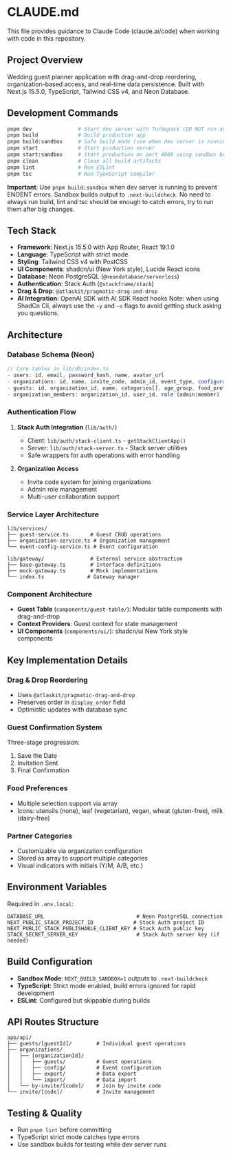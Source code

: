 # CLAUDE.md

This file provides guidance to Claude Code (claude.ai/code) when working with code in this repository.

## Project Overview

Wedding guest planner application with drag-and-drop reordering, organization-based access, and real-time data persistence. Built with Next.js 15.5.0, TypeScript, Tailwind CSS v4, and Neon Database.

## Development Commands

```bash
pnpm dev               # Start dev server with Turbopack (DO NOT run automatically)
pnpm build             # Build production app
pnpm build:sandbox     # Safe build mode (use when dev server is running)
pnpm start             # Start production server
pnpm start:sandbox     # Start production on port 4000 using sandbox build
pnpm clean             # Clean all build artifacts
pnpm lint              # Run ESLint
pnpm tsc               # Run TypeScript compiler
```

**Important**: Use `pnpm build:sandbox` when dev server is running to prevent ENOENT errors. Sandbox builds output to `.next-buildcheck`.
No need to always run build, lint and tsc should be enough to catch errors, try to run them after big changes.

## Tech Stack

- **Framework**: Next.js 15.5.0 with App Router, React 19.1.0
- **Language**: TypeScript with strict mode
- **Styling**: Tailwind CSS v4 with PostCSS
- **UI Components**: shadcn/ui (New York style), Lucide React icons
- **Database**: Neon PostgreSQL (`@neondatabase/serverless`)
- **Authentication**: Stack Auth (`@stackframe/stack`)
- **Drag & Drop**: `@atlaskit/pragmatic-drag-and-drop`
- **AI Integration**: OpenAI SDK with AI SDK React hooks
  Note: when using ShadCn Cli, always use the `-y` and `-o` flags to avoid getting stuck asking you questions.

## Architecture

### Database Schema (Neon)

```typescript
// Core tables in lib/db/index.ts
- users: id, email, password_hash, name, avatar_url
- organizations: id, name, invite_code, admin_id, event_type, configuration (JSONB)
- guests: id, organization_id, name, categories[], age_group, food_preferences[], confirmation_stage, display_order
- organization_members: organization_id, user_id, role (admin|member)
```

### Authentication Flow

1. **Stack Auth Integration** (`lib/auth/`)

   - Client: `lib/auth/stack-client.ts` - `getStackClientApp()`
   - Server: `lib/auth/stack-server.ts` - Stack server utilities
   - Safe wrappers for auth operations with error handling

2. **Organization Access**
   - Invite code system for joining organizations
   - Admin role management
   - Multi-user collaboration support

### Service Layer Architecture

```
lib/services/
├── guest-service.ts       # Guest CRUD operations
├── organization-service.ts # Organization management
└── event-config-service.ts # Event configuration

lib/gateway/               # External service abstraction
├── base-gateway.ts        # Interface definitions
├── mock-gateway.ts        # Mock implementations
└── index.ts              # Gateway manager
```

### Component Architecture

- **Guest Table** (`components/guest-table/`): Modular table components with drag-and-drop
- **Context Providers**: Guest context for state management
- **UI Components** (`components/ui/`): shadcn/ui New York style components

## Key Implementation Details

### Drag & Drop Reordering

- Uses `@atlaskit/pragmatic-drag-and-drop`
- Preserves order in `display_order` field
- Optimistic updates with database sync

### Guest Confirmation System

Three-stage progression:

1. Save the Date
2. Invitation Sent
3. Final Confirmation

### Food Preferences

- Multiple selection support via array
- Icons: utensils (none), leaf (vegetarian), vegan, wheat (gluten-free), milk (dairy-free)

### Partner Categories

- Customizable via organization configuration
- Stored as array to support multiple categories
- Visual indicators with initials (Y/M, A/B, etc.)

## Environment Variables

Required in `.env.local`:

```
DATABASE_URL                              # Neon PostgreSQL connection
NEXT_PUBLIC_STACK_PROJECT_ID             # Stack Auth project ID
NEXT_PUBLIC_STACK_PUBLISHABLE_CLIENT_KEY # Stack Auth public key
STACK_SECRET_SERVER_KEY                   # Stack Auth server key (if needed)
```

## Build Configuration

- **Sandbox Mode**: `NEXT_BUILD_SANDBOX=1` outputs to `.next-buildcheck`
- **TypeScript**: Strict mode enabled, build errors ignored for rapid development
- **ESLint**: Configured but skippable during builds

## API Routes Structure

```
app/api/
├── guests/[guestId]/        # Individual guest operations
├── organizations/
│   ├── [organizationId]/
│   │   ├── guests/          # Guest operations
│   │   ├── config/          # Event configuration
│   │   ├── export/          # Data export
│   │   └── import/          # Data import
│   └── by-invite/[code]/    # Join by invite code
└── invite/[code]/           # Invite management
```

## Testing & Quality

- Run `pnpm lint` before committing
- TypeScript strict mode catches type errors
- Use sandbox builds for testing while dev server runs
